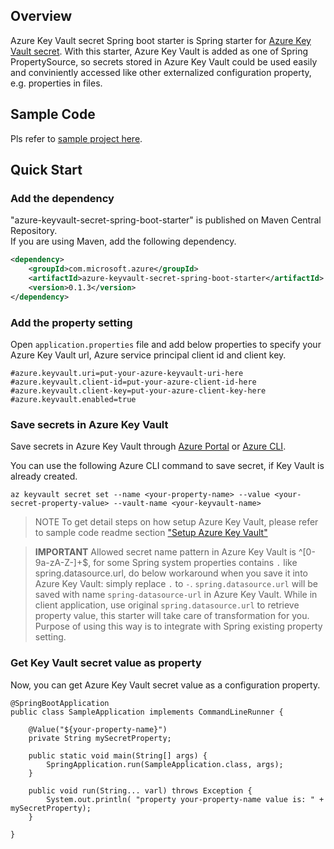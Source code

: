 ## Overview
Azure Key Vault secret Spring boot starter is Spring starter for [Azure Key Vault secret](https://docs.microsoft.com/en-us/rest/api/keyvault/about-keys--secrets-and-certificates#BKMK_WorkingWithSecrets). With this starter, Azure Key Vault is added as one of Spring PropertySource, so secrets stored in Azure Key Vault could be used easily and conviniently accessed like other externalized configuration property, e.g. properties in files.

## Sample Code
Pls refer to [sample project here](../azure-keyvault-secret-spring-boot-starter-sample).

## Quick Start

### Add the dependency

"azure-keyvault-secret-spring-boot-starter" is published on Maven Central Repository.  
If you are using Maven, add the following dependency.  

```xml
<dependency>
    <groupId>com.microsoft.azure</groupId>
    <artifactId>azure-keyvault-secret-spring-boot-starter</artifactId>
    <version>0.1.3</version>
</dependency>
```

### Add the property setting

Open `application.properties` file and add below properties to specify your Azure Key Vault url, Azure service principal client id and client key.

```
#azure.keyvault.uri=put-your-azure-keyvault-uri-here
#azure.keyvault.client-id=put-your-azure-client-id-here
#azure.keyvault.client-key=put-your-azure-client-key-here
#azure.keyvault.enabled=true
```


### Save secrets in Azure Key Vault
Save secrets in Azure Key Vault through [Azure Portal](https://blogs.technet.microsoft.com/kv/2016/09/12/manage-your-key-vaults-from-new-azure-portal/) or [Azure CLI](https://docs.microsoft.com/en-us/cli/azure/keyvault/secret).

You can use the following Azure CLI command to save secret, if Key Vault is already created.
```
az keyvault secret set --name <your-property-name> --value <your-secret-property-value> --vault-name <your-keyvault-name>
```
> NOTE
> To get detail steps on how setup Azure Key Vault, please refer to sample code readme section ["Setup Azure Key Vault"](../azure-keyvault-secret-spring-boot-starter-sample/README.md)

> **IMPORTANT** 
> Allowed secret name pattern in Azure Key Vault is ^[0-9a-zA-Z-]+$, for some Spring system properties contains `.` like spring.datasource.url, do below workaround when you save it into Azure Key Vault: simply replace `.` to `-`. `spring.datasource.url` will be saved with name `spring-datasource-url` in Azure Key Vault. While in client application, use original `spring.datasource.url` to retrieve property value, this starter will take care of transformation for you. Purpose of using this way is to integrate with Spring existing property setting.

### Get Key Vault secret value as property
Now, you can get Azure Key Vault secret value as a configuration property.

```
@SpringBootApplication
public class SampleApplication implements CommandLineRunner {

    @Value("${your-property-name}")
    private String mySecretProperty;

    public static void main(String[] args) {
        SpringApplication.run(SampleApplication.class, args);
    }

    public void run(String... varl) throws Exception {        
        System.out.println( "property your-property-name value is: " + mySecretProperty);
    }

}
```

